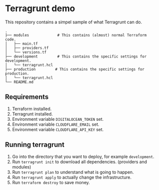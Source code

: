 # Terragrunt demo

This repository contains a simpel sample of what Terragrunt can do.

```
.
├── modules             # This contains (almost) normal Terraform code.
│   ├── main.tf
│   ├── providers.tf
│   └── versions.tf
├── development         # This contains the specific settings for development.
│   └── terragrunt.hcl
├── production         # This contains the specific settings for production.
│   └── terragrunt.hcl
└── README.md
```

## Requirements

1. Terraform installed.
2. Terragrunt installed.
3. Environment variable `DIGITALOCEAN_TOKEN` set.
3. Environment variable `CLOUDFLARE_EMAIL` set.
3. Environment variable `CLOUDFLARE_API_KEY` set.

## Running terragrunt

1. Go into the directory that you want to deploy, for example `development`.
2. Run `terragrunt init` to download all dependencies. (providers and modules)
3. Run `terragrunt plan` to understand what is going to happen.
4. Run `terragrunt apply` to actually change the infrastructure.
5. Run `terraform destroy` to save money.
